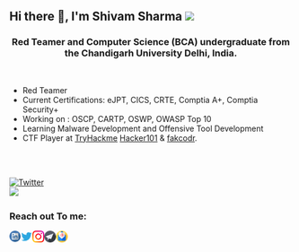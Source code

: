 <h2 align="left"> Hi there 👋, I'm Shivam Sharma <img src="https://media.giphy.com/media/mGcNjsfWAjY5AEZNw6/giphy.gif" width="50"></h2>



<h3 align="center">Red Teamer and Computer Science (BCA) undergraduate from the Chandigarh University Delhi, India.</h3>
<br />


-  Red Teamer
-  Current Certifications: eJPT, CICS, CRTE, Comptia A+, Comptia Security+ 
-  Working on : OSCP, CARTP, OSWP, OWASP Top 10
-  Learning Malware Development and Offensive Tool Development
-  CTF Player at [TryHackme](https://github.com/fakhackr)  [Hacker101](https://ctf.hacker101.com/ctf) & [fakcodr](https://www.instagram.com/fakcodr/).

<br>

</br>

<a href="https://twitter.com/fakecoder6"><img src="https://img.shields.io/twitter/follow/m4lici0u5?label=Twitter&style=social" alt="Twitter"></a>
<br>
<img src=https://media.giphy.com/media/3oEjHWpiVIOGXT5l9m/giphy.gif width="300">
</br>

<h3 align="left"> Reach out To me:</h3>

<a href="https://www.linkedin.com/in/an0nud4y">
  <img align="left" alt="Shivam Sharma | Linkedin" width="20px" src="https://raw.githubusercontent.com/An0nUD4Y/An0nUD4Y/master/assets/linkedin.svg" />
</a>

<a href="https://twitter.com/fakecoder6">
  <img align="left" alt="Shivam Sharma | Twitter" width="21px" src="https://raw.githubusercontent.com/An0nUD4Y/An0nUD4Y/master/assets/twitter.svg" />
</a>

<a href="https://www.instagram.com/fakcodr/">
  <img align="left" alt="Shivam Sharma | Instagram" width="21px" src="https://raw.githubusercontent.com/An0nUD4Y/An0nUD4Y/master/assets/instagram.svg" />
</a>

<a href="https://t.me/its_udy">
  <img align="left" alt="Shivam Sharma | Telegram" width="21px" src="https://raw.githubusercontent.com/An0nUD4Y/An0nUD4Y/master/assets/telegram.png" />
</a>

<a href="mailto:Sharmashivam7979@gmail.com">
  <img align="left" alt="Shivam Sharma | Email" width="21px" src="https://raw.githubusercontent.com/An0nUD4Y/An0nUD4Y/master/assets/email.svg" />
</a>

<br />
<br />


